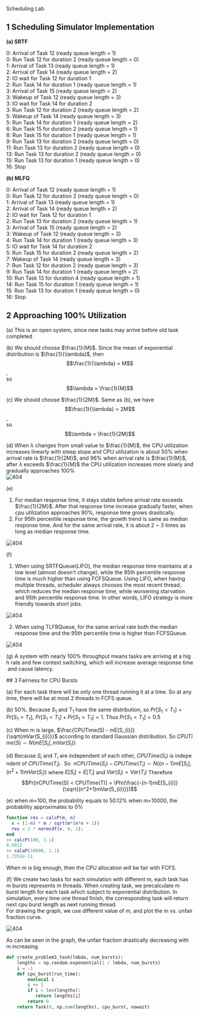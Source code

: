  Scheduling Lab

## 1 Scheduling Simulator Implementation

**(a) SRTF**

0: Arrival of Task 12 (ready queue length = 1)  
0: Run Task 12 for duration 2 (ready queue length = 0)  
1: Arrival of Task 13 (ready queue length = 1)  
2: Arrival of Task 14 (ready queue length = 2)  
2: IO wait for Task 12 for duration 1  
2: Run Task 14 for duration 1 (ready queue length = 1)  
3: Arrival of Task 15 (ready queue length = 2)  
3: Wakeup of Task 12 (ready queue length = 3)  
3: IO wait for Task 14 for duration 2  
3: Run Task 12 for duration 2 (ready queue length = 2)  
5: Wakeup of Task 14 (ready queue length = 3)  
5: Run Task 14 for duration 1 (ready queue length = 2)  
6: Run Task 15 for duration 2 (ready queue length = 1)  
8: Run Task 15 for duration 1 (ready queue length = 1)  
9: Run Task 13 for duration 2 (ready queue length = 0)  
11: Run Task 13 for duration 2 (ready queue length = 0)  
13: Run Task 13 for duration 2 (ready queue length = 0)  
15: Run Task 13 for duration 1 (ready queue length = 0)  
16: Stop  


**(b) MLFQ**

0: Arrival of Task 12 (ready queue length = 1)  
0: Run Task 12 for duration 2 (ready queue length = 0)  
1: Arrival of Task 13 (ready queue length = 1)  
2: Arrival of Task 14 (ready queue length = 2)  
2: IO wait for Task 12 for duration 1  
2: Run Task 13 for duration 2 (ready queue length = 1)  
3: Arrival of Task 15 (ready queue length = 2)  
3: Wakeup of Task 12 (ready queue length = 3)  
4: Run Task 14 for duration 1 (ready queue length = 3)  
5: IO wait for Task 14 for duration 2  
5: Run Task 15 for duration 2 (ready queue length = 2)  
7: Wakeup of Task 14 (ready queue length = 3)  
7: Run Task 12 for duration 2 (ready queue length = 3)  
9: Run Task 14 for duration 1 (ready queue length = 2)  
10: Run Task 13 for duration 4 (ready queue length = 1)  
14: Run Task 15 for duration 1 (ready queue length = 1)  
15: Run Task 13 for duration 1 (ready queue length = 0)  
16: Stop  

## 2 Approaching 100% Utilization

(a) This is an open system, since new tasks may arrive before old task completed

(b) We should choose $\frac{1}{M}$. Since the mean of exponential distribution is $\frac{1}{\lambda}$, then  
$$\frac{1}{\lambda} = M$$,  
so  
$$\lambda = \frac{1}{M}$$  

(c) We should choose $\frac{1}{2M}$. Same as (b), we have  
$$\frac{1}{\lambda} = 2M$$,  
so  
$$\lambda = \frac{1}{2M}$$  

(d) When $\lambda$ changes from small value to $\frac{1}{M}$, the CPU utilization increases linearly with steep slope and CPU utilization is about $50\%$ when arrival rate is $\frac{1}{2M}$, and $96\%$ when arrival rate is $\frac{1}{M}$, after $\lambda$ exceeds $\frac{1}{M}$ the CPU utilization increases more slowly and gradually approaches $100\%$  
![404](1.png)

(e) 

1. For median response time, it stays stable before arrival rate exceeds $\frac{1}{2M}$. After that response time increase gradually faster, when cpu utilization approaches $90\%$, response time grows drastically.
2. For 95th percentile response time, the growth trend is same as median response time. And for the same arrival rate, it is about 2 ~ 3 times as long as median response time.

![404](2.png)

(f)

1. When using SRTFQueue(LIFO), the median response time maintains at a low level (almost doesn't change), while the 95th percentile response time is much higher than using FCFSQueue. Using LIFO, when having multiple threads, scheduler always chooses the most recent thread, which reduces the median response time, while worsening starvation and 95th percentile response time. In other words, LIFO strategy is more friendly towards short jobs.

![404](SRTF.png)

2. When using TLFBQueue, for the same arrival rate both the median response time and the 95th percentile time is higher than FCFSQueue.

![404](TLFB.png)

(g) A system with nearly 100% throughput means tasks are arriving at a high rate and few context switching, which will increase average response time and cause latency.

## 3 Fairness for CPU Bursts

(a) For each task there will be only one thread running it at a time. So at any time, there will be at most 2 threads in FCFS queue.

(b) 50%. Because $S_{1}$ and $T_{1}$ have the same distribution, so $Pr[S_{1} < T_{1}] = Pr[S_{1} > T_{1}]$, $Pr[S_{1} < T_{1}] + Pr[S_{1} > T_{1}] = 1$. Thus $Pr[S_{1} < T_{1}] = 0.5$

(c) When m is large, $\frac{CPUTime(S) - mE[S_{i}]}{\sqrt{mVar(S_{i})}}$ according to standard Gaussian distribution. So $CPUTime(S) \sim N(mE[S_{i}], mVar(S_{i}))$

(d) Because $S_{i}$ and $T_{i}$ are independent of each other, $CPUTime(S_{i})$ is independent of $CPUTime(T_{i})$.  
So  
$nCPUTime(S_{i})-CPUTime(T_{i}) \sim N((n-1)mE[S_{i}], (n^2+1)mVar(S_{i}))$ where $E[S_{i}] = E[T_{i}]$ and $Var(S_{i}) = Var(T_{i})$
Therefore  
$$Pr[nCPUTime(S) < CPUTime(T)] = \Phi(\frac{-(n-1)mE[S_{i}]}{\sqrt{(n^2+1)mVar(S_{i})}})$$

(e) when m=100, the probability equals to 50.12%
when m=10000, the probability approximates to 0% 

```matlab
function res = calcP(m, n)
  x = (1-n) * m / sqrt(m*(n*n + 1))
  res = 2 * normcdf(x, 0, 1);
end
>> calcP(100, 1.1)
0.5012
>> calaP(10000, 1.1)
1.7352e-11
```

When m is big enough, then the CPU allocation will be fair with FCFS.

(f) 
We create two tasks for each simulation with different m, each task has m bursts represents m threads. When creating task, we precalculate m burst length for each task which subject to exponential distribution. In simulation, every time one thread finish, the corresponding task will return next cpu burst length as next running thread.  
For drawing the graph, we use different value of m, and plot the m vs. unfair fraction curve.  

![404](unfair.png)

As can be seen in the graph, the unfair fraction drastically decreasing with m increasing.  

```python
def create_problem3_task(lmbda, num_bursts):
    lengths = np.random.exponential(1 / lmbda, num_bursts)
    i = -1
    def cpu_burst(run_time):
        nonlocal i
        i += 1
        if i < len(lengths):
           return lengths[i]
        return 0
    return Task(0, np.sum(lengths), cpu_burst, nowait)
```
